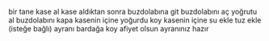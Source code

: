 bir tane kase al
kase aldıktan sonra buzdolabına git
buzdolabını aç
yoğrutu al
buzdolabını kapa
kasenin içine yoğurdu koy
kasenin içine su ekle
tuz ekle (isteğe bağlı)
ayranı bardağa koy
afiyet olsun ayranınız hazır